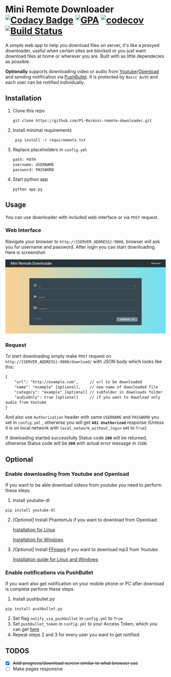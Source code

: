 # Mini Remote Downloader [![Codacy Badge](https://api.codacy.com/project/badge/Grade/661394942cb245c48732f46b255c33b3)](https://www.codacy.com/app/theglow666/mini-remote-downloader?utm_source=github.com&amp;utm_medium=referral&amp;utm_content=TheGlow666/mini-remote-downloader&amp;utm_campaign=Badge_Grade) [![GPA](https://codeclimate.com/github/P1-Ro/mini-remote-downloader.svg)](https://codeclimate.com/github/P1-Ro/mini-remote-downloader) [![codecov](https://codecov.io/gh/P1-Ro/mini-remote-downloader/branch/master/graph/badge.svg)](https://codecov.io/gh/P1-Ro/mini-remote-downloader) [![Build Status](https://travis-ci.org/P1-Ro/mini-remote-downloader.svg?branch=master)](https://travis-ci.org/P1-Ro/mini-remote-downloader) 
A simple web app to help you download files on server, it's like a proxyed downloader, useful when certain sites are blocked or you just want download files at home or wherever you are.
Built with as little dependecies as possible.

**Optionally** supports downloading video or audio from [Youtube](http://youtube.com)/[Openload](https://openload.co/) and sending notification via [PushBullet](https://www.pushbullet.com).
It is protected by `Basic Auth` and each user can be notified individually.

## Installation

1. Clone this repo
    ```
    git clone https://github.com/P1-Ro/mini-remote-downloader.git
    ```

2. Install minimal requirements
    ```
     pip install -r requirements.txt
    ```

3. Replace placeholders in `config.yml`
    ```
    path: PATH
    username: USERNAME
    password: PASSWORD
    ```

4. Start python app
    ```
    python app.py
    ```
    
## Usage

You can use downloader with included web interface or via `POST` request.

### Web Interface
Navigate your browser to `http://{SERVER_ADDRESS}:9000`, browser will ask you for username and password. After login you can start downloading.
Here is screenshot: 

![Screenshot of web interface](https://github.com/P1-Ro/mini-remote-downloader/blob/master/screenshot.png)

### Request
To start downloading simply make `POST` request on `http://{SERVER_ADDRESS}:9000/download/` with JSON body which looks like this:
```
{
    "url": "http://example.com",     // url to be downloaded
    "name": "example" [optional],    // new name of downloaded file
    "category": "example" [optional] // subfolder in downloads folder
    "audioOnly": true [optional]     // if you want to download only audio from Youtube
}
``` 
And also use `Authorization` header with same `USERNAME` and `PASSWORD` you set in `config.yml` , otherwise you will get **`401 Unathorized`** response (Unless it is on local network with `local_network_without_login` set to `True`)

If dowloading started successfully Status code **`200`** will be returned, otherwise Status code will be **`500`** with actual error message in `JSON`.

## Optional

### Enable downloading from Youtube and Openload
If you want to be able download videos from youtube you need to perform these steps.

 1) Install youtube-dl
 ```
 pip install youtube-dl
 ```
 2) _[Optional]_ Install PhantomJs if you want to download from Openload:
    
    [Installation for Linux](https://gist.github.com/julionc/7476620)
    
    [Installation for Windows](https://www.joecolantonio.com/2014/10/14/how-to-install-phantomjs/)
    
 3) _[Optional]_ Install [FFmpeg](https://www.ffmpeg.org/) if you want to download mp3 from Youtube
 
    [Installation guide for Linux and Windows](https://github.com/adaptlearning/adapt_authoring/wiki/Installing-FFmpeg)
   
 
 
 ### Enable notifications via PushBullet
 If you want also get notification on your mobile phone or PC after download is complete perform these steps.
 
 1) Install pushbullet.py
 ```
 pip install pushbullet.py
 ``` 
 2) Set flag `notify_via_pushbullet` in `config.yml` to `True`
 3) Set `pushbullet_token` in `config.yml` to your Access Token, which you can get [here](https://www.pushbullet.com/#settings)
 4) Repeat steps 2 and 3 for every user you want to get notified.

## TODOS

- [x] ~~Add progress/download screen similar to what browser use~~
- [ ] Make pages responsive